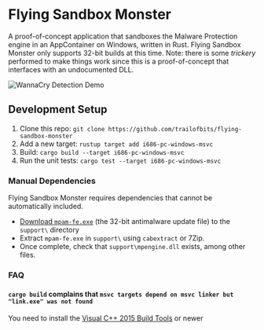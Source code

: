 # Flying Sandbox Monster

A proof-of-concept application that sandboxes the Malware Protection engine in an AppContainer on Windows, written in Rust. Flying Sandbox Monster only supports 32-bit builds at this time. Note: there is some _trickery_ performed to make things work since this is a proof-of-concept that interfaces with an undocumented DLL.

![WannaCry Detection Demo](https://github.com/trailofbits/flying-sandbox-monster/raw/master/demo.gif)

## Development Setup
 1. Clone this repo: `git clone https://github.com/trailofbits/flying-sandbox-monster`
 2. Add a new target: `rustup target add i686-pc-windows-msvc` 
 3. Build: `cargo build --target i686-pc-windows-msvc`
 4. Run the unit tests: `cargo test --target i686-pc-windows-msvc`
 
### Manual Dependencies
Flying Sandbox Monster requires dependencies that cannot be automatically included.

 * [Download `mpam-fe.exe`](https://go.microsoft.com/fwlink/?LinkID=121721&arch=x86) (the 32-bit antimalware update file) to the `support\` directory
 * Extract `mpam-fe.exe` in `support\` using `cabextract` or 7Zip.
 * Once complete, check that `support\mpengine.dll` exists, among other files.

### FAQ

#### `cargo build` complains that `msvc targets depend on msvc linker but "link.exe" was not found`

You need to install the [Visual C++ 2015 Build Tools](http://go.microsoft.com/fwlink/?LinkId=691126&fixForIE=.exe) or newer
